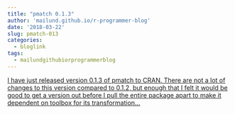 ```yaml
---
title: "pmatch 0.1.3"
author: 'mailund.github.io/r-programmer-blog'
date: '2018-03-22'
slug: pmatch-013
categories:
  - bloglink
tags:
  - mailundgithubiorprogrammerblog
---
```


[I have just released version 0.1.3 of pmatch to CRAN. There are not a lot of changes to this version compared to 0.1.2, but enough that I felt it would be good to get a version out before I pull the entire package apart to make it dependent on toolbox for its transformation...<click to read more>](https://mailund.github.io/r-programmer-blog/2018/03/22/pmatch-0-1-3/)

